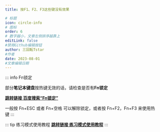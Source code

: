 ```yaml
---
title: 按F1、F2、F3这些键没有效果

# 标题
icon: circle-info
# 图标
order: 6
# 数字越小，文章左侧排序越靠上
editLink: false
#禁用Github编辑按钮
author: 三回転Tstar
#作者
date: 2023-08-01
#文章编辑日期
---
```


::: info Fn锁定

部分**笔记本键盘**按热键无效的话，请检查是否有**Fn锁定**

[**跳转链接 百度搜索“Fn锁定”**](https://www.baidu.com/s?ie=UTF-8&wd=Fn%E9%94%81%E5%AE%9A)

一般按 Fn+ESC 或者 Fn+空格 可以解除锁定，或者按 Fn+F2，Fn+F3 来使用热键
:::

::: tip 练习模式使用教程
[**跳转链接 练习模式使用教程**](/mods/PracticeMods.html)
:::

